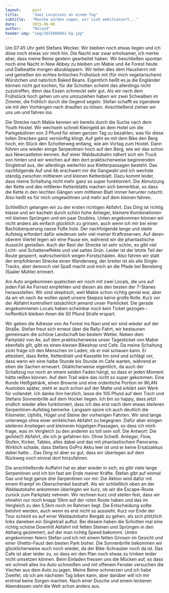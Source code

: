 ```yaml
---
layout:     post
title:      "Zwei Locations an einem Tag"
subtitle:   "Manche würden sagen, wir sind ambitioniert..."
date:       2015-06-08
author:     "Roland"
header-img: "img/2015060801-bg.jpg"
---
```


Um 07:45 Uhr geht Stefans Wecker. Wir bleiben noch etwas liegen und ich döse noch etwas vor mich hin. Die Nacht war zwar
erholsamer, ich merke aber, dass meine Beine gestern gearbeitet haben. Wir beschließen spontan noch eine Nacht in New
Abbey zu bleiben um Mabie und Ae Forest heute und Dalbeattie morgen abzuklappern. Wir teilen dies dem Hausherrn mit und
genießen ein echtes britisches Frühstück mit (für mich vegetarischem) Würstchen und natürlich Baked Beans. Eigentlich
heißt es ja die Engländer können nicht gut kochen, für die Schotten scheint das allerdings nicht zuzutreffen, denn das
Essen schmeckt sehr gut. Als wir nach dem Frühstück hoch gehen um uns umzuziehen haben wir zwei Schwalben im Zimmer, die
fröhlich durch die Gegend segeln. Stefan schafft es irgendwie sie mit den Vorhängen nach draußen zu lotsen. Anschließend
ziehen wir uns um und fahren los.

Die Strecke nach Mabie kennen wir bereits durch die Suche nach dem Youth Hostel. Wir wechseln schnell Kleingeld an dem
Hotel um die Parkgebühren von 3 Pfund für einen ganzen Tag zu bezahlen, was für diese tollen Strecken ganz vernünftig
klingt. Auf geht es mit dem Bike den Berg hoch, ein Stück den Schotterweg entlang, wie am Vortag zum Hostel. Dann führen
uns wieder einige Serpentinen hoch auf den Berg, wie wir das schon aus Newcastleton kennen. Auf einer Waldautobahn
nähert sich ein Truck von hinten und wir weichen auf den dort praktischerweise beginnenden Singletrail aus, der
allerdings weiterhin aus Kletterpassagen besteht. Das nachfolgende Auf und Ab erschwert mir die Gangwahl und ich wechsle
ständig zwischen mittlerem und kleinen Kettenblatt. Dazu kommt leider, dass meine Schaltung nicht mehr ganz so super
funktioniert. Die Abnutzung der Kette und des mittleren Kettenblatts machen sich bemerkbar, so dass die Kette in den
leichten Gängen vom mittleren Blatt immer herunter rutscht. Also heißt es für mich umgewöhnen und mehr auf dem kleinen
fahren.

Schließlich gelangen wir zu der ersten richtigen Abfahrt. Das Ding ist richtig klasse und wir kacheln durch schön hohe
Anlieger, kleinere Kombinationen mit kleinen Sprüngen und ein paar Doubles. Unten angekommen können wir nicht anders als
einfach glücklich zu grinsen, auch wenn ich mir bei einer Bachüberquerung nasse Füße hole. Der nachfolgende lange und
steile Aufsteig erfordert dafür wiederum sehr viel meiner Kraftreserven. Auf deren oberem Viertel legen wir eine Pause
ein, während wir die phantastische Aussicht genießen. Auch der Rest der Strecke ist sehr schön, es gibt viel Licht- und
Schatteneffekte und viel sattes Grün. Leider ist der letzte Teil der Route gesperrt, wahrscheinlich wegen Forstschäden.
Also fahren wir statt der empfohlenen Strecke einen Wanderweg, der breiter ist als alle Single-Tracks, aber dennoch viel
Spaß macht und mich an die Pfade bei Bensberg (Saaler Mühle) erinnert.

Am Auto angekommen quatschen wir noch mit zwei Locals, die uns auf jeden Fall Ae Forrest empfehlen und diesen als den
besten der 7-Stanes herausstellen. Wir sind skeptisch, weil Mabie schon richtig genial war, aber da wir eh nach Ae
wollen spielt unsere Skepsis keine große Rolle. Kurz vor der Abfahrt kontrolliert tatsächlich jemand unser Parkticket.
Die gerade angekommenen Locals haben scheinbar noch kein Ticket gezogen - hoffentlich bleiben ihnen die 50 Pfund Strafe
erspart.

Wir geben die Adresse von Ae Forest ins Navi und wir sind wieder auf der Straße. Stefan freut sich erneut über die
Rally-Fahrt, wir bestaunen gemeinsam die schöne Landschaft bei bestem Wetter. Neben dem Parkplatz von Ae, auf dem
praktischerweise unser Tagesticket von Mabie ebenfalls gilt, gibt es einen kleinen Bikeshop und Cafe. Da meine Schaltung
zickt frage ich den Menschen im Laden, ob er mal schauen kann. Er attestiert, dass Kette, Kettenblatt und Kassette hin
sind und schlägt vor, dass wenn wir eine halbe Stunde bis Stunde im Cafe warten, während er eben die Sachen erneuert.
Glüklicherweise eigentlich, da auch der Schaltzug nur noch an einem seiden Faden hängt, so dass er jeden Moment hätte
reißen können. Auf dem Trail wäre das nicht so super gekommen. Eine Runde Heißgetränk, einen Brownie und eine ordentiche
Portion im WLAN Austoben später, steht er auch schon auf der Matte und erklärt sein Werk für vollendet. Ich danke ihm
herzlich, lasse die 105 Pfund auf dem Tisch und Stefans Sonnenbrille auf dem Hocker liegen. Ich bin so happy, dass jetzt
endlich wieder alles funktioniert, dass ich das erst nach dem etwas steileren Serpentinen-Aufstieg bemerke. Langsam
spüre ich auch deutlich die Kilometer, Uphills, Hügel und Steine der vorherigen Fahrten. Wir sind lange unterwegs ohne
einer wirkklichen Abfahrt zu begegnen. Dafür aber einigen steileren Anstiegen und kleineren hügeligen Passagen, so dass
ich mich frage, was im Vergleich zu den anderen so toll sein soll. Die Antwort: Die geilste(!) Abfahrt, die ich je
gefahren bin. Ohne Scheiß. Anlieger, Flow, Stufen, Kicker, Tables, alles dabei und das mit phantastischem Panorama.
Wirklich schade, dass Stefans GoPro Akku leer ist und er keine Ersatzakkus dabei hatte... Das Ding ist aber so gut, dass
wir überlegen auf dem Rückweg noch einmal dort hinzufahren.

Die anschließende Auffahrt hat es aber wieder in sich, es gibt viele lange Serpentinen und ich bin fast am Ende meiner
Kräfte. Stefan gibt auf einmal Gas und liegt ganze drei Serpentinen vor mir. Die Aktion wird dafür mit einem Krampf im
Oberschenkel bestraft. Als wir schließlich oben an der Waldautobahn ankommen überlegen wir kurz, ob wir die Escape-Route
zurück zum Parkplatz nehmen. Wir rechnen kurz und stellen fest, dass wir ohnehin nur noch knapp 10km auf der roten Route
haben und das im Vergleich zu den 5,5km noch im Rahmen liegt. Die Entscheidung sollte belohnt werden, auch wenn es erst
nicht so aussieht. Kurz vor Ende der Tour scheint es auf einer Waldautobahn Bergab zu gehen, als sich plötzlich links
daneben ein Singletrail auftut. Bei diesem haben die Schotten mal eine richtig schöne Downhill Abfahrt mit fetten
Steinen und Sprüngen in den Abhang gezimmert, auf der man richtig Speed bekommt. Unten angekommen feiern Stefan und ich
mit einem fetten Grinsen im Gesicht und einer Ghetto-Faust den besten Park bisher. Die Sonnenbrille bekommen wir
glücklicherweise auch noch wieder, da der Bike-Schrauber noch da ist. Das Cafe ist aber leider zu, so dass wir den Plan
noch etwas zu trinken leider nicht umsetzen können. Beim Einladen fressen uns die Mücken auf, so dass wir schnell alles
ins Auto schmeißen und mit offenem Fenster versuchen die Viecher aus dem Auto zu jagen. Meine Beine schmerzen und ich
habe Zweifel, ob ich am nächsten Tag biken kann, aber darüber will ich mir erstmal keine Sorgen machen. Nach einer
Dusche und einem leckeren Abendessen sieht die Welt schon anders aus.